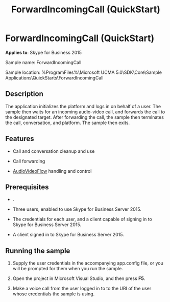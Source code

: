 ﻿---
title: ForwardIncomingCall (QuickStart)
TOCTitle: ForwardIncomingCall (QuickStart)
ms:assetid: 33f4303f-c3dc-47e5-b44e-3edfeb666a5e
ms:mtpsurl: https://msdn.microsoft.com/en-us/library/Dn454826(v=office.16)
ms:contentKeyID: 65240095
ms.date: 07/27/2015
mtps_version: v=office.16
---

# ForwardIncomingCall (QuickStart)


**Applies to**: Skype for Business 2015



Sample name: ForwardIncomingCall

Sample location: %ProgramFiles%\\Microsoft UCMA 5.0\\SDK\\Core\\Sample Applications\\QuickStarts\\ForwardIncomingCall

## Description

The application initializes the platform and logs in on behalf of a user. The sample then waits for an incoming audio-video call, and forwards the call to the designated target. After forwarding the call, the sample then terminates the call, conversation, and platform. The sample then exits.

## Features

  - Call and conversation cleanup and use

  - Call forwarding

  - [AudioVideoFlow](https://msdn.microsoft.com/en-us/library/hh383533\(v=office.16\)) handling and control

## Prerequisites

  - .

  - Three users, enabled to use Skype for Business Server 2015.

  - The credentials for each user, and a client capable of signing in to Skype for Business Server 2015.

  - A client signed in to Skype for Business Server 2015.

## Running the sample

1.  Supply the user credentials in the accompanying app.config file, or you will be prompted for them when you run the sample.

2.  Open the project in Microsoft Visual Studio, and then press **F5**.

3.  Make a voice call from the user logged in to to the URI of the user whose credentials the sample is using.

